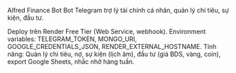 Alfred Finance Bot
Bot Telegram trợ lý tài chính cá nhân, quản lý chi tiêu, sự kiện, đầu tư.

Deploy trên Render Free Tier (Web Service, webhook).
Environment variables: TELEGRAM_TOKEN, MONGO_URI, GOOGLE_CREDENTIALS_JSON, RENDER_EXTERNAL_HOSTNAME.
Tính năng: Quản lý chi tiêu, nợ, sự kiện (lịch âm), đầu tư (giá BDS, vàng, coin), export Google Sheets, nhắc nhở hàng tuần.
